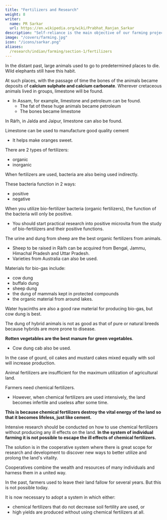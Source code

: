 ```yaml
---
title: "Fertilizers and Research"
weight: 8
writer:
  name: PR Sarkar
  url: https://en.wikipedia.org/wiki/Prabhat_Ranjan_Sarkar
description: "Self-reliance is the main objective of our farming projects, hence they should be oriented towards production"
image: "/covers/farming.jpg"
icon: "/icons/sarkar.png"
aliases:
  /research/indian/farming/section-1/fertilizers
---
```




In the distant past, large animals used to go to predetermined places to die. Wild elephants still have this habit. 

At such places, with the passage of time the bones of the animals became deposits of **calcium sulphate and calcium carbonate**. Wherever cretaceous animals lived in groups, limestone will be found. 
- In Assam, for example, limestone and petroleum can be found. 
  - The fat of these huge animals became petroleum 
  - The bones became limestone

In Ráŕh, in Jalda and Jaipur, limestone can also be found. 

Limestone can be used to manufacture good quality cement
- It helps make oranges sweet.

There are 2 types of fertilizers:
- organic
- inorganic

When fertilizers are used, bacteria are also being used indirectly. 

These bacteria function in 2 ways:
- positive
- negative

When you utilize bio-fertilizer bacteria (organic fertilizers), the function of the bacteria will only be positive. 
- You should start practical research into positive microvita from the study of bio-fertilizers and their positive functions.

The urine and dung from sheep are the best organic fertilizers from animals. 
- Sheep to be raised in Ráŕh can be acquired from Bengal, Jammu, Himachal Pradesh and Uttar Pradesh. 
- Varieties from Australia can also be used.

Materials for bio-gas include:
- cow dung
- buffalo dung
- sheep dung
- the dung of mammals kept in protected compounds
- the organic material from <!-- beauty spots --> around lakes. 

Water hyacinths are also a good raw material for producing bio-gas, but cow dung is best. 

The dung of hybrid animals is not as good as that of pure or natural breeds because hybrids are more prone to disease.

**Rotten vegetables are the best manure for green vegetables**. 
- Cow dung cab also be used. 

In the case of gourd, oil cakes and mustard cakes mixed equally with soil will increase production.


Animal fertilizers are insufficient for the maximum utilization of agricultural land. 

Farmers need chemical fertilizers. 
- However, when chemical fertilizers are used intensively, the land becomes infertile and useless after some time.

**This is because chemical fertilizers destroy the vital energy of the land so that it becomes lifeless, just like cement.** 

Intensive research should be conducted on how to use chemical fertilizers without producing any ill effects on the land. **In the system of individual farming it is not possible to escape the ill effects of chemical fertilizers.**

The solution is in the cooperative system where there is great scope for research and development to discover new ways to better utilize and prolong the land's vitality.

Cooperatives combine the wealth and resources of many individuals and harness them in a united way.

In the past, farmers used to leave their land fallow for <!-- a year after --> several years<!--  of continuous cultivation -->. But this is not possible today. 

It is now necessary to adopt a system in which either:
- chemical fertilizers that do not decrease soil fertility are used, or 
- high yields are produced without using chemical fertilizers at all. 

<!-- I am optomistic that this will be achieved in the near future. -->


